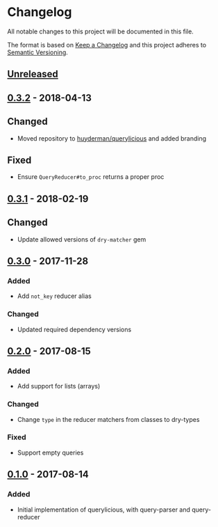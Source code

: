# Changelog

All notable changes to this project will be documented in this file.

The format is based on [Keep a Changelog](http://keepachangelog.com/en/1.0.0/)
and this project adheres to [Semantic Versioning](http://semver.org/spec/v2.0.0.html).

## [Unreleased]

## [0.3.2] - 2018-04-13

## Changed

- Moved repository to [huyderman/querylicious][github-repo] and added branding

## Fixed

- Ensure `QueryReducer#to_proc` returns a proper proc

## [0.3.1] - 2018-02-19

## Changed

- Update allowed versions of `dry-matcher` gem

## [0.3.0] - 2017-11-28

### Added

- Add `not_key` reducer alias

### Changed

- Updated required dependency versions

## [0.2.0] - 2017-08-15

### Added

- Add support for lists (arrays)

### Changed

- Change `type` in the reducer matchers from classes to dry-types

### Fixed

- Support empty queries

## [0.1.0] - 2017-08-14

### Added

- Initial implementation of querylicious, with query-parser and query-reducer

[github-repo]: https://github.com/huyderman/querylicious

[Unreleased]: https://github.com/huyderman/querylicious/compare/v0.3.2...HEAD
[0.3.2]: https://github.com/huyderman/querylicious/compare/v0.3.1...v0.3.2
[0.3.1]: https://github.com/huyderman/querylicious/compare/v0.3.0...v0.3.1
[0.3.0]: https://github.com/huyderman/querylicious/compare/v0.2.0...v0.3.0
[0.2.0]: https://github.com/huyderman/querylicious/compare/v0.1.0...v0.2.0
[0.1.0]: https://github.com/huyderman/querylicious/compare/v0.0.0...v0.1.0
